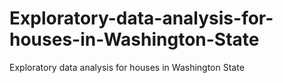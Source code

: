 # Exploratory-data-analysis-for-houses-in-Washington-State
Exploratory data analysis for houses in Washington State
